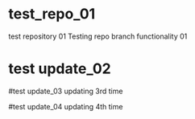 
# test_repo_01
test repository 01
Testing repo branch functionality 01

# test update_02

#test update_03
updating 3rd time

#test update_04
updating 4th time
